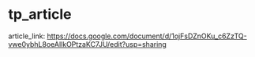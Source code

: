 # tp_article

article_link: https://docs.google.com/document/d/1ojFsDZnOKu_c6ZzTQ-vwe0ybhL8oeAllkOPtzaKC7JU/edit?usp=sharing

